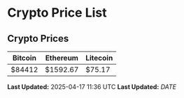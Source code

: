# Crypto Price List

## Crypto Prices
| Bitcoin | Ethereum | Litecoin |
| ------- | -------- | -------- |
| $84412 | $1592.67 | $75.17 |
**Last Updated:** 2025-04-17 11:36 UTC
**Last Updated:** $DATE$
